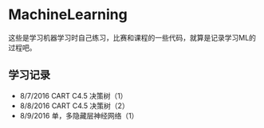 # MachineLearning

这些是学习机器学习时自己练习，比赛和课程的一些代码，就算是记录学习ML的过程吧。

## 学习记录
* 8/7/2016 CART  C4.5 决策树（1）
* 8/8/2016 CART  C4.5 决策树（2）
* 8/9/2016 单，多隐藏层神经网络（1）